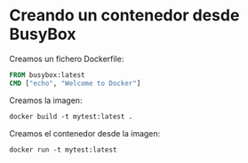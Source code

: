 # Creando un contenedor desde BusyBox

Creamos un fichero Dockerfile:

```dockerfile
FROM busybox:latest
CMD ["echo", "Welcome to Docker"]
```

Creamos la imagen:

```dockerfile
docker build -t mytest:latest .
```

Creamos el contenedor desde la imagen:

```
docker run -t mytest:latest 
```

